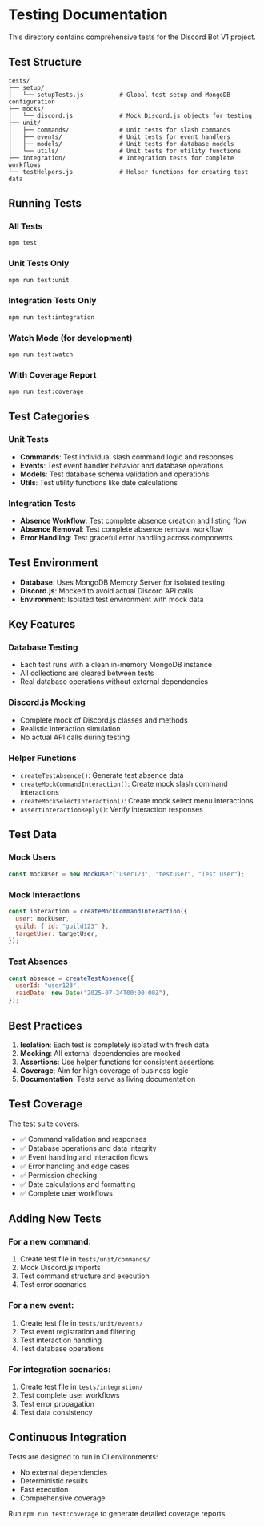 # Testing Documentation

This directory contains comprehensive tests for the Discord Bot V1 project.

## Test Structure

```
tests/
├── setup/
│   └── setupTests.js          # Global test setup and MongoDB configuration
├── mocks/
│   └── discord.js             # Mock Discord.js objects for testing
├── unit/
│   ├── commands/              # Unit tests for slash commands
│   ├── events/                # Unit tests for event handlers
│   ├── models/                # Unit tests for database models
│   └── utils/                 # Unit tests for utility functions
├── integration/               # Integration tests for complete workflows
└── testHelpers.js             # Helper functions for creating test data
```

## Running Tests

### All Tests

```bash
npm test
```

### Unit Tests Only

```bash
npm run test:unit
```

### Integration Tests Only

```bash
npm run test:integration
```

### Watch Mode (for development)

```bash
npm run test:watch
```

### With Coverage Report

```bash
npm run test:coverage
```

## Test Categories

### Unit Tests

- **Commands**: Test individual slash command logic and responses
- **Events**: Test event handler behavior and database operations
- **Models**: Test database schema validation and operations
- **Utils**: Test utility functions like date calculations

### Integration Tests

- **Absence Workflow**: Test complete absence creation and listing flow
- **Absence Removal**: Test complete absence removal workflow
- **Error Handling**: Test graceful error handling across components

## Test Environment

- **Database**: Uses MongoDB Memory Server for isolated testing
- **Discord.js**: Mocked to avoid actual Discord API calls
- **Environment**: Isolated test environment with mock data

## Key Features

### Database Testing

- Each test runs with a clean in-memory MongoDB instance
- All collections are cleared between tests
- Real database operations without external dependencies

### Discord.js Mocking

- Complete mock of Discord.js classes and methods
- Realistic interaction simulation
- No actual API calls during testing

### Helper Functions

- `createTestAbsence()`: Generate test absence data
- `createMockCommandInteraction()`: Create mock slash command interactions
- `createMockSelectInteraction()`: Create mock select menu interactions
- `assertInteractionReply()`: Verify interaction responses

## Test Data

### Mock Users

```javascript
const mockUser = new MockUser("user123", "testuser", "Test User");
```

### Mock Interactions

```javascript
const interaction = createMockCommandInteraction({
  user: mockUser,
  guild: { id: "guild123" },
  targetUser: targetUser,
});
```

### Test Absences

```javascript
const absence = createTestAbsence({
  userId: "user123",
  raidDate: new Date("2025-07-24T00:00:00Z"),
});
```

## Best Practices

1. **Isolation**: Each test is completely isolated with fresh data
2. **Mocking**: All external dependencies are mocked
3. **Assertions**: Use helper functions for consistent assertions
4. **Coverage**: Aim for high coverage of business logic
5. **Documentation**: Tests serve as living documentation

## Test Coverage

The test suite covers:

- ✅ Command validation and responses
- ✅ Database operations and data integrity
- ✅ Event handling and interaction flows
- ✅ Error handling and edge cases
- ✅ Permission checking
- ✅ Date calculations and formatting
- ✅ Complete user workflows

## Adding New Tests

### For a new command:

1. Create test file in `tests/unit/commands/`
2. Mock Discord.js imports
3. Test command structure and execution
4. Test error scenarios

### For a new event:

1. Create test file in `tests/unit/events/`
2. Test event registration and filtering
3. Test interaction handling
4. Test database operations

### For integration scenarios:

1. Create test file in `tests/integration/`
2. Test complete user workflows
3. Test error propagation
4. Test data consistency

## Continuous Integration

Tests are designed to run in CI environments:

- No external dependencies
- Deterministic results
- Fast execution
- Comprehensive coverage

Run `npm run test:coverage` to generate detailed coverage reports.
